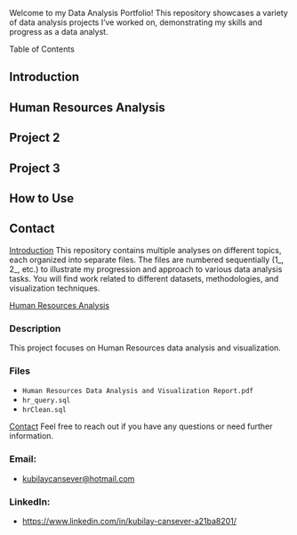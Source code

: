 Welcome to my Data Analysis Portfolio! This repository showcases a variety of data analysis projects I’ve worked on, demonstrating my skills and progress as a data analyst.

Table of Contents
## Introduction

## Human Resources Analysis

## Project 2

## Project 3

## How to Use

## Contact

[Introduction](#introduction)
This repository contains multiple analyses on different topics, each organized into separate files. The files are numbered sequentially (1_, 2_, etc.) to illustrate my progression and approach to various data analysis tasks. You will find work related to different datasets, methodologies, and visualization techniques.

[Human Resources Analysis](#human-resources-analysis)

### Description
This project focuses on Human Resources data analysis and visualization.

### Files
- `Human Resources Data Analysis and Visualization Report.pdf`
- `hr_query.sql`
- `hrClean.sql`


[Contact](#contact)
Feel free to reach out if you have any questions or need further information.

### Email: 
- kubilaycansever@hotmail.com

### LinkedIn: 
- https://www.linkedin.com/in/kubilay-cansever-a21ba8201/
